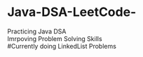 # Java-DSA-LeetCode-
 Practicing Java DSA <br />
Imrpoving Problem Solving Skills <br />
#Currently doing LinkedList Problems <br/>
